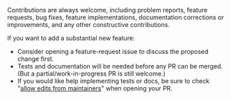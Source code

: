 Contributions are always welcome, including problem reports,
feature requests, bug fixes, feature implementations, documentation
corrections or improvements, and any other constructive contributions.

If you want to add a substantial new feature:
* Consider opening a feature-request issue to discuss the proposed change first.
* Tests and documentation will be needed before any PR can be merged.
  (But a partial/work-in-progress PR is still welcome.)
* If you would like help implementing tests or docs, be sure to check 
  "[allow edits from maintainers][maintainer-edits]" when opening your PR.

[maintainer-edits]: https://help.github.com/en/github/collaborating-with-issues-and-pull-requests/allowing-changes-to-a-pull-request-branch-created-from-a-fork#enabling-repository-maintainer-permissions-on-existing-pull-requests
